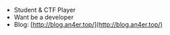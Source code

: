 - Student & CTF Player
- Want be a developer
- Blog: [http://blog.an4er.top/](http://blog.an4er.top/)
